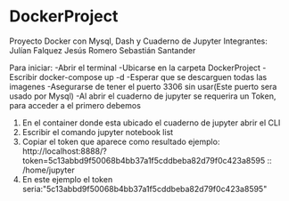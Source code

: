 # DockerProject
Proyecto Docker con Mysql, Dash y Cuaderno de Jupyter
 Integrantes:
 Julían Falquez
 Jesús Romero
 Sebastián Santander

Para iniciar:
-Abrir el terminal
-Ubicarse en la carpeta DockerProject
-Escribir docker-compose up -d
-Esperar que se descarguen todas las imagenes
-Asegurarse de tener el puerto 3306 sin usar(Este puerto sera usado por Mysql)
-Al abrir el cuaderno de jupyter se requerira un Token, para acceder a el primero debemos
 1. En el container donde esta ubicado el cuaderno de jupyter abrir el CLI
 2. Escribir el comando jupyter notebook list
 3. Copiar el token que aparece como resultado   ejemplo: http://localhost:8888/?token=5c13abbd9f50068b4bb37a1f5cddbeba82d79f0c423a8595 :: /home/jupyter
 4. En este ejemplo el token seria:"5c13abbd9f50068b4bb37a1f5cddbeba82d79f0c423a8595"
